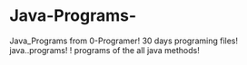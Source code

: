 # Java-Programs-
Java_Programs from 0-Programer!
30 days programing files!
java..programs! !
programs of the all java methods!
